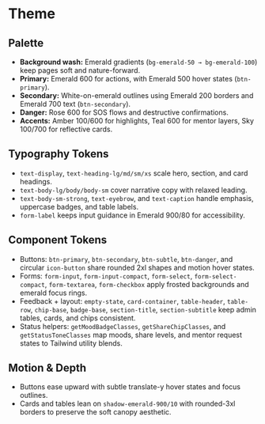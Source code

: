 # Theme

## Palette
- **Background wash:** Emerald gradients (`bg-emerald-50 → bg-emerald-100`) keep pages soft and nature-forward.
- **Primary:** Emerald 600 for actions, with Emerald 500 hover states (`btn-primary`).
- **Secondary:** White-on-emerald outlines using Emerald 200 borders and Emerald 700 text (`btn-secondary`).
- **Danger:** Rose 600 for SOS flows and destructive confirmations.
- **Accents:** Amber 100/600 for highlights, Teal 600 for mentor layers, Sky 100/700 for reflective cards.

## Typography Tokens
- `text-display`, `text-heading-lg/md/sm/xs` scale hero, section, and card headings.
- `text-body-lg/body/body-sm` cover narrative copy with relaxed leading.
- `text-body-sm-strong`, `text-eyebrow`, and `text-caption` handle emphasis, uppercase badges, and table labels.
- `form-label` keeps input guidance in Emerald 900/80 for accessibility.

## Component Tokens
- Buttons: `btn-primary`, `btn-secondary`, `btn-subtle`, `btn-danger`, and circular `icon-button` share rounded 2xl shapes and motion hover states.
- Forms: `form-input`, `form-input-compact`, `form-select`, `form-select-compact`, `form-textarea`, `form-checkbox` apply frosted backgrounds and emerald focus rings.
- Feedback + layout: `empty-state`, `card-container`, `table-header`, `table-row`, `chip-base`, `badge-base`, `section-title`, `section-subtitle` keep admin tables, cards, and chips consistent.
- Status helpers: `getMoodBadgeClasses`, `getShareChipClasses`, and `getStatusToneClasses` map moods, share levels, and mentor request states to Tailwind utility blends.

## Motion & Depth
- Buttons ease upward with subtle translate-y hover states and focus outlines.
- Cards and tables lean on `shadow-emerald-900/10` with rounded-3xl borders to preserve the soft canopy aesthetic.
